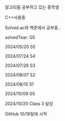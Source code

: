 알고리즘 공부하고 있는 중학생

C++사용중

Solved.ac와 백준에서 공부중..

solvedTear: G5















2024/05/20 S5 

2024/07/24 S4 

2024/07/26 S3

2024/08/07 S2

2024/08/15 S1 

2024/10/08 G5

2024/10/20 Class 3 달성

GitHub 10/19일에 시작
